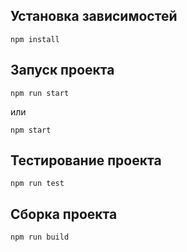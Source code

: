 ## Установка зависимостей

```
npm install
```

## Запуск проекта

```
npm run start
```

или

```
npm start
```

## Тестирование проекта

```
npm run test
```

## Сборка проекта

```
npm run build
```
